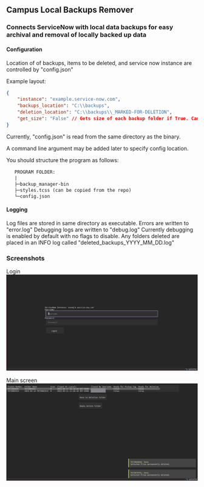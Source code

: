## Campus Local Backups Remover
### Connects ServiceNow with local data backups for easy archival and removal of locally backed up data

#### Configuration
Location of of backups, items to be deleted, and service now instance are controlled by "config.json"

Example layout:
```json
{
    "instance": "example.service-now.com",
    "backups_location": "C:\\backups",
    "deletion_location": "C:\\backups\\_MARKED-FOR-DELETION",
    "get_size": "False" // Gets size of each backup folder if True. Can GREATLY impact loading time if set to true
}
```

Currently, "config.json" is read from the same directory as the binary.

A command line argument may be added later to specify config location.

You should structure the program as follows:

```
   PROGRAM FOLDER:
   |
   ├─backup_manager-bin
   ├─styles.tcss (can be copied from the repo)
   └─config.json
```

#### Logging
Log files are stored in same directory as executable.
Errors are written to "error.log"
Debugging logs are written to "debug.log"
Currently debugging is enabled by default with no flags to disable.
Any folders deleted are placed in an INFO log called "deleted_backups_YYYY_MM_DD.log"

### Screenshots

Login
![screenshot-login](src/login.png)

Main screen
![screen-main-screen](src/deletion.png)